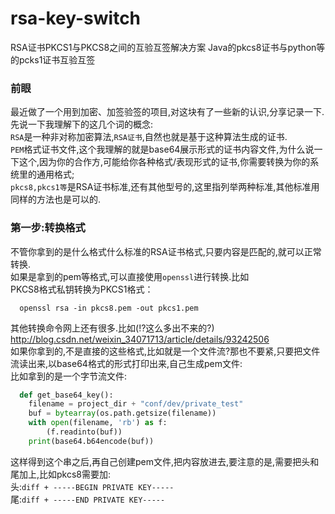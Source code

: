 # rsa-key-switch
RSA证书PKCS1与PKCS8之间的互验互签解决方案 Java的pkcs8证书与python等的pcks1证书互验互签

### 前眼
  最近做了一个用到加密、加签验签的项目,对这块有了一些新的认识,分享记录一下.</br>
  先说一下我理解下的这几个词的概念:</br>
  ```RSA```是一种非对称加密算法,```RSA证书```,自然也就是基于这种算法生成的证书.</br>
  ```PEM```格式证书文件,这个我理解的就是base64展示形式的证书内容文件,为什么说一下这个,因为你的合作方,可能给你各种格式/表现形式的证书,你需要转换为你的系统里的通用格式;</br>
  ```pkcs8,pkcs1等```是RSA证书标准,还有其他型号的,这里指列举两种标准,其他标准用同样的方法也是可以的.

### 第一步:转换格式
  不管你拿到的是什么格式什么标准的RSA证书格式,只要内容是匹配的,就可以正常转换.</br>
  如果是拿到的pem等格式,可以直接使用```openssl```进行转换.比如</br>
  PKCS8格式私钥转换为PKCS1格式： 
  ``` shell 
    openssl rsa -in pkcs8.pem -out pkcs1.pem 
  ```  
  其他转换命令网上还有很多.比如(:interrobang:这么多出不来的?)</br>
   http://blog.csdn.net/weixin_34071713/article/details/93242506
  </br>
  如果你拿到的,不是直接的这些格式,比如就是一个文件流?那也不要紧,只要把文件流读出来,以base64格式的形式打印出来,自己生成pem文件:  </br>
  比如拿到的是一个字节流文件: </br>
  ``` Python
    def get_base64_key():
      filename = project_dir + "conf/dev/private_test"
      buf = bytearray(os.path.getsize(filename))
      with open(filename, 'rb') as f:
          (f.readinto(buf))
      print(base64.b64encode(buf))
  ```
  
  这样得到这个串之后,再自己创建pem文件,把内容放进去,要注意的是,需要把头和尾加上,比如pkcs8需要加:</br>
  头:``` diff +
    -----BEGIN PRIVATE KEY----- 
    ```  </br>
  尾:``` diff +
    -----END PRIVATE KEY----- 
    ```
